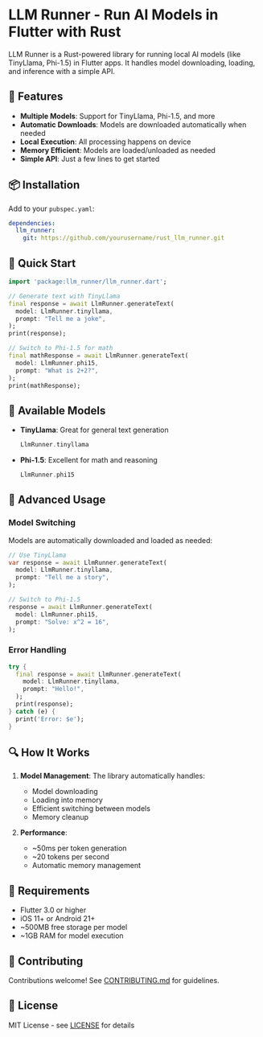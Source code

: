 # LLM Runner - Run AI Models in Flutter with Rust

LLM Runner is a Rust-powered library for running local AI models (like TinyLlama, Phi-1.5) in Flutter apps. It handles model downloading, loading, and inference with a simple API.

## 🚀 Features
- **Multiple Models**: Support for TinyLlama, Phi-1.5, and more
- **Automatic Downloads**: Models are downloaded automatically when needed
- **Local Execution**: All processing happens on device
- **Memory Efficient**: Models are loaded/unloaded as needed
- **Simple API**: Just a few lines to get started

## 📦 Installation

Add to your `pubspec.yaml`:
```yaml
dependencies:
  llm_runner:
    git: https://github.com/yourusername/rust_llm_runner.git
```

## 🎯 Quick Start

```dart
import 'package:llm_runner/llm_runner.dart';

// Generate text with TinyLlama
final response = await LlmRunner.generateText(
  model: LlmRunner.tinyllama,
  prompt: "Tell me a joke",
);
print(response);

// Switch to Phi-1.5 for math
final mathResponse = await LlmRunner.generateText(
  model: LlmRunner.phi15,
  prompt: "What is 2+2?",
);
print(mathResponse);
```

## 🔧 Available Models

- **TinyLlama**: Great for general text generation
  ```dart
  LlmRunner.tinyllama
  ```

- **Phi-1.5**: Excellent for math and reasoning
  ```dart
  LlmRunner.phi15
  ```

## 🚦 Advanced Usage

### Model Switching
Models are automatically downloaded and loaded as needed:

```dart
// Use TinyLlama
var response = await LlmRunner.generateText(
  model: LlmRunner.tinyllama,
  prompt: "Tell me a story",
);

// Switch to Phi-1.5
response = await LlmRunner.generateText(
  model: LlmRunner.phi15,
  prompt: "Solve: x^2 = 16",
);
```

### Error Handling
```dart
try {
  final response = await LlmRunner.generateText(
    model: LlmRunner.tinyllama,
    prompt: "Hello!",
  );
  print(response);
} catch (e) {
  print('Error: $e');
}
```

## 🔍 How It Works

1. **Model Management**: The library automatically handles:
   - Model downloading
   - Loading into memory
   - Efficient switching between models
   - Memory cleanup

2. **Performance**: 
   - ~50ms per token generation
   - ~20 tokens per second
   - Automatic memory management

## 📝 Requirements

- Flutter 3.0 or higher
- iOS 11+ or Android 21+
- ~500MB free storage per model
- ~1GB RAM for model execution

## 🤝 Contributing

Contributions welcome! See [CONTRIBUTING.md](CONTRIBUTING.md) for guidelines.

## 📄 License

MIT License - see [LICENSE](LICENSE) for details
